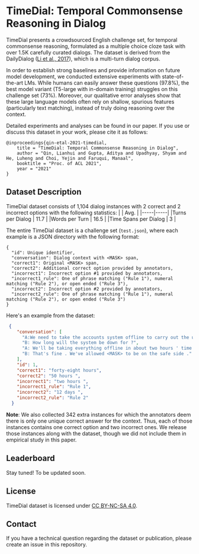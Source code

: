 # TimeDial: Temporal Commonsense Reasoning in Dialog

TimeDial presents a crowdsourced English challenge set, for temporal commonsense reasoning, formulated as a multiple choice cloze task with over 1.5K carefully curated dialogs. The dataset is derived from the DailyDialog ([Li et al., 2017](https://www.aclweb.org/anthology/I17-1099/)), which is a multi-turn dialog corpus.

In order to establish strong baselines and provide information on future model development, we conducted extensive experiments with state-of-the-art LMs. While humans can easily answer these questions (97.8\%), the best model variant (T5-large with in-domain training) struggles on this challenge set (73\%). Moreover, our qualitative error analyses show that these large language models often rely on shallow, spurious features (particularly text matching), instead of truly doing reasoning over the context. 

Detailed experiments and analyses can be found in our paper. If you use or discuss this dataset in your work, please cite it as follows:

```
@inproceedings{qin-etal-2021-timedial,
    title = "TimeDial: Temporal Commonsense Reasoning in Dialog",
    author = "Qin, Lianhui and Gupta, Aditya and Upadhyay, Shyam and He, Luheng and Choi, Yejin and Faruqui, Manaal",
    booktitle = "Proc. of ACL 2021",
    year = "2021"
}
```

## Dataset Description
TimeDial dataset consists of 1,104 dialog instances with 2 correct and 2 incorrect options with the following statistics:
|      | Avg.   |
|-----|-----|
|Turns per Dialog  | 11.7  |
|Words per Turn  | 16.5   |
|Time Spans per Dialog  | 3  |

The entire TimeDial dataset is a challenge set (`test.json`), where each example is a JSON directory with the following format:
```
{
  "id": Unique identifier,
  "conversation": Dialog context with <MASK> span,
  "correct1": Original <MASK> span,
  "correct2": Additional correct option provided by annotators,
  "incorrect1": Incorrect option #1 provided by annotators, 
  "incorrect1_rule": One of phrase matching ("Rule 1"), numeral matching ("Rule 2"), or open ended ("Rule 3"),
  "incorrect2": Incorrect option #2 provided by annotators, 
  "incorrect2_rule": One of phrase matching ("Rule 1"), numeral matching ("Rule 2"), or open ended ("Rule 3")
}
```

Here's an example from the dataset:
```json
 {
    "conversation": [
      "A:We need to take the accounts system offline to carry out the upgrade . But don't worry , it won't cause too much inconvenience . We're going to do it over the weekend .",
      "B: How long will the system be down for ?",
      "A: We'll be taking everything offline in about two hours ' time . It'll be down for a minimum of twelve hours . If everything goes according to plan , it should be up again by 6 pm on Saturday .",
      "B: That's fine . We've allowed <MASK> to be on the safe side ."
    ],
    "id": 1,
    "correct1": "forty-eight hours",
    "correct2": "50 hours ",
    "incorrect1": "two hours ",
    "incorrect1_rule": "Rule 1",
    "incorrect2": "12 days ",
    "incorrect2_rule": "Rule 2"
  }
```

**Note**: We also collected 342 extra instances for which the annotators deem there is only one unique correct answer for the context. Thus, each of those instances contains one correct option and two incorrect ones. We release those instances along with the dataset, though we did not include them in empirical study in this paper.

## Leaderboard
Stay tuned! To be updated soon.

## License
TimeDial dataset is licensed under [CC BY-NC-SA 4.0](https://creativecommons.org/licenses/by-nc-sa/4.0/).

## Contact

If you have a technical question regarding the dataset or publication, please create an issue in this repository.
